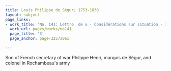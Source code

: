 ```yaml
---
title: Louis Philippe de Ségur; 1753-1830
layout: subject
page_links:
- work_title: 'No. 141: Lettre  de x - Considérations sur situation - 1781/09/30'
  work_url: pages/works/no141
  page_title: '3'
  page_anchor: page-32573061

---
```

<p>Son of French secretary of war Philippe Henri, marquis de Ségur, and colonel in Rochambeau's army</p>